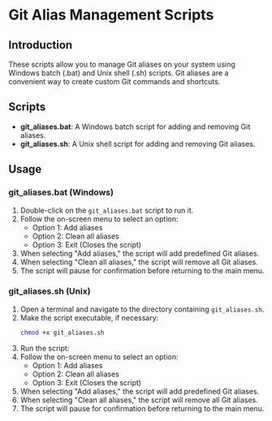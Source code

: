 # Git Alias Management Scripts

## Introduction

These scripts allow you to manage Git aliases on your system using Windows batch (.bat) and Unix shell (.sh) scripts. Git aliases are a convenient way to create custom Git commands and shortcuts.

## Scripts

- **git_aliases.bat**: A Windows batch script for adding and removing Git aliases.
- **git_aliases.sh**: A Unix shell script for adding and removing Git aliases.

## Usage

### git_aliases.bat (Windows)

1. Double-click on the `git_aliases.bat` script to run it.
2. Follow the on-screen menu to select an option:
   - Option 1: Add aliases
   - Option 2: Clean all aliases
   - Option 3: Exit (Closes the script)
3. When selecting "Add aliases," the script will add predefined Git aliases.
4. When selecting "Clean all aliases," the script will remove all Git aliases.
5. The script will pause for confirmation before returning to the main menu.

### git_aliases.sh (Unix)

1. Open a terminal and navigate to the directory containing `git_aliases.sh`.
2. Make the script executable, if necessary:
   ```bash
   chmod +x git_aliases.sh
3. Run the script:
4. Follow the on-screen menu to select an option:
    - Option 1: Add aliases
    - Option 2: Clean all aliases
    - Option 3: Exit (Closes the script)
5. When selecting "Add aliases," the script will add predefined Git aliases.
6. When selecting "Clean all aliases," the script will remove all Git aliases.
7. The script will pause for confirmation before returning to the main menu.
